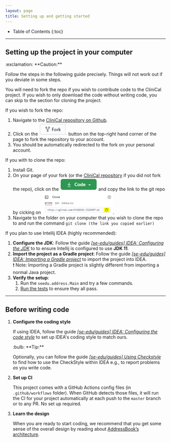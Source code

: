 ```yaml
---
layout: page
title: Setting up and getting started
---
```


* Table of Contents
{:toc}


--------------------------------------------------------------------------------------------------------------------

## Setting up the project in your computer

<div markdown="span" class="alert alert-warning">:exclamation: **Caution:**

Follow the steps in the following guide precisely. Things will not work out if you deviate in some steps.
</div>

You will need to fork the repo if you wish to contribute code to the CliniCal project. If you wish to only download the code without writing code, you can skip to the section for cloning the project.

If you wish to fork the repo:
1. Navigate to the [CliniCal repository on Github](https://github.com/AY2021S1-CS2103T-W11-4/tp).
1. Click on the <img src="images/forkButton.png" height="40px"> button on the top-right hand corner of the page to fork the repository to your account.
1. You should be automatically redirected to the fork on your personal account.

If you with to clone the repo: 
1. Install Git.
1. On your page of your fork (or the [CliniCal repository](https://github.com/AY2021S1-CS2103T-W11-4/tp) if you did not fork the repo), click on the <img src="images/codeButton.png" height="40px"> and copy the link to the git repo by cicking on <img src="images/copyButton.png" height="70px">.
1. Navigate to the folder on your computer that you wish to clone the repo to and run the command `git clone (the link you copied earlier)`


If you plan to use Intellij IDEA (highly recommended):
1. **Configure the JDK**: Follow the guide [_[se-edu/guides] IDEA: Configuring the JDK_](https://se-education.org/guides/tutorials/intellijJdk.html) to to ensure Intellij is configured to use **JDK 11**.
1. **Import the project as a Gradle project**: Follow the guide [_[se-edu/guides] IDEA: Importing a Gradle project_](https://se-education.org/guides/tutorials/intellijImportGradleProject.html) to import the project into IDEA.<br>
  :exclamation: Note: Importing a Gradle project is slightly different from importing a normal Java project.
1. **Verify the setup**:
   1. Run the `seedu.address.Main` and try a few commands.
   1. [Run the tests](Testing.md) to ensure they all pass.

--------------------------------------------------------------------------------------------------------------------

## Before writing code

1. **Configure the coding style**

   If using IDEA, follow the guide [_[se-edu/guides] IDEA: Configuring the code style_](https://se-education.org/guides/tutorials/checkstyle.html) to set up IDEA's coding style to match ours.

   <div markdown="span" class="alert alert-primary">:bulb: **Tip:**

   Optionally, you can follow the guide [_[se-edu/guides] Using Checkstyle_](https://se-education.org/guides/tutorials/checkstyle.html) to find how to use the CheckStyle within IDEA e.g., to report problems _as_ you write code.
   </div>

1. **Set up CI**

   This project comes with a GitHub Actions config files (in `.github/workflows` folder). When GitHub detects those files, it will run the CI for your project automatically at each push to the `master` branch or to any PR. No set up required.

1. **Learn the design**

   When you are ready to start coding, we recommend that you get some sense of the overall design by reading about [AddressBook’s architecture](DeveloperGuide.md#21-architecture).
